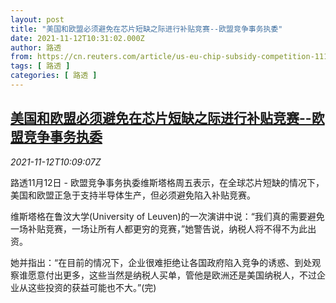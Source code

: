 ```yaml
---
layout: post
title: "美国和欧盟必须避免在芯片短缺之际进行补贴竞赛--欧盟竞争事务执委"
date: 2021-11-12T10:31:02.000Z
author: 路透
from: https://cn.reuters.com/article/us-eu-chip-subsidy-competition-1112-idCNKBS2HX15Q
tags: [ 路透 ]
categories: [ 路透 ]
---
```

<!--1636713062000-->
[美国和欧盟必须避免在芯片短缺之际进行补贴竞赛--欧盟竞争事务执委](https://cn.reuters.com/article/us-eu-chip-subsidy-competition-1112-idCNKBS2HX15Q)
------

<div>
<div><i>2021-11-12T10:09:07Z</i></div><p>路透11月12日 - 欧盟竞争事务执委维斯塔格周五表示，在全球芯片短缺的情况下，美国和欧盟正急于支持半导体生产，但必须避免陷入补贴竞赛。</p><p>维斯塔格在鲁汶大学(University of Leuven)的一次演讲中说：“我们真的需要避免一场补贴竞赛，一场让所有人都更穷的竞赛，”她警告说，纳税人将不得不为此出资。</p><p>她并指出：“在目前的情况下，企业很难拒绝让各国政府陷入竞争的诱惑、到处观察谁愿意付出更多，这些当然是纳税人买单，管他是欧洲还是美国纳税人，不过企业从这些投资的获益可能也不大。”(完)</p>
</div>
